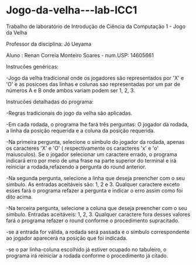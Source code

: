 # Jogo-da-velha---lab-ICC1
Trabalho de laboratório de Introdução de Ciência da Computação  1 - Jogo da Velha 

Professor da disciplina: Jó Ueyama

Aluno : Renan Correia Monteiro Soares - num.USP: 14605661



Instrucões genéricas:

  -Jogo da velha tradicional onde os jogadores são representados por 'X' e 'O' e as posicoes das linhas e colunas sao representadas por um par de números A e B 
onde ambos variam podem ser 1, 2, 3.



Instrucões detalhadas do programa:

  -Regras tradicionais do jogo da velha são aplicadas.
  
  -Em cada rodada, o programa lhe fará três perguntas: O jogador da rodada, a linha da posição requerida e a coluna da posição requerida.
  
  -Na primeira pergunta, selecione o símbulo do jogador da rodada, apenas os caracteres 'X' e 'O' ( respectivamente os caracteres 'x' e 'o' maiusculos). Se o jogador selecionar um 
caractere errado, o programa indicará erro por meio de uma frase na parte superior do terminal e irá reiniciar a rodada,refazendo a pergunta do round anterior.

  -Na segunda pergunta, selecione a linha que deseja preencher com o seu simbulo. As entradas aceitáveis são: 1, 2 e 3. Qualquer caractere exceto esses fará o programa refazer a 
pergunta e indicar o erro assim como foi dito acima.

  -Na terceira pergunta, selecione a coluna que deseja preencher com o seu símbulo. Entradas aceitáveis: 1, 2, 3. Qualquer caractere fora desses valores fará o programa refazer o round
conforme o procedimento supracitado.

  -se a entrada for válida, a rodada será passada e o símbulo correspondente ao jogador aparecerá na posição que foi indicada.

  -se o par linha-coluna escolhido já estiver ocupado no tabuleiro, o programa irá reiniciar a rodada conforme o procedimento já citado.
  
